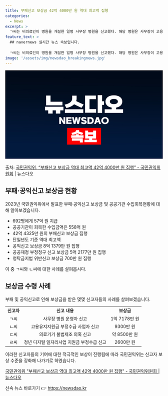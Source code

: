 ```yaml
---
title: 부패신고 보상금 42억 4000만 원 역대 최고액 집행
categories:
  - News
excerpt: >
  ㄱ씨는 비의료인이 병원을 개설한 일명 사무장 병원을 신고했다. 해당 병원은 사무장이 고용된 것처럼 속이기 위…
feature_text: >
  ## navernews 실시간 뉴스 속보입니다.

  ㄱ씨는 비의료인이 병원을 개설한 일명 사무장 병원을 신고했다. 해당 병원은 사무장이 고용된 것처럼 속이기 위…
image: '/assets/img/newsdao_breakingnews.jpg'
---
```


![뉴스다오 속보](/assets/img/newsdao_breakingnews.jpg)

<p>출처: <a href="https://newsdao.kr/2875" rel="dofollow">국민권익위, “부패신고 보상금 역대 최고액 42억 4000만 원 집행” - 국민권익위원회</a> | 뉴스다오</p>

<h2 data-ke-size="size26">부패·공익신고 보상금 현황</h2>
<p data-ke-size="size16">2023년 국민권익위에서 발표한 부패·공익신고 보상금 및 공공기관 수입회복현황에 대해 알아보겠습니다.</p>
<ul>
<li>692명에게 57억 원 지급</li>
<li>공공기관이 회복한 수입금액은 558억 원</li>
<li>42억 4325만 원의 부패신고 보상금 집행</li>
<li>단일년도 기준 역대 최고액</li>
<li>공익신고 보상금 8억 1379만 원 집행</li>
<li>공공재정 부정청구 신고 보상금 5억 2177만 원 집행</li>
<li>청탁금지법 위반신고 보상금 700만 원 집행</li>
</ul>
<p data-ke-size="size16">이 중 ㄱ씨와 ㄴ씨에 대한 사례를 살펴봅시다.</p>

<h2 data-ke-size="size26">보상금 수령 사례</h2>
<p data-ke-size="size16">부패 및 공익신고로 인해 보상금을 받은 몇몇 신고자들의 사례를 살펴보겠습니다.</p>
<table>
  <tr>
    <td style="text-align: center; height: 17px;"><b>신고자</b></td>
    <td style="text-align: center; height: 17px;"><b>신고 내용</b></td>
    <td style="text-align: center; height: 17px;"><b>보상금</b></td>
  </tr>
  <tr>
    <td style="text-align: center; height: 17px;">ㄱ씨</td>
    <td style="text-align: center; height: 17px;">사무장 병원 운영자 신고</td>
    <td style="text-align: center; height: 17px;">1억 7178만 원</td>
  </tr>
  <tr>
    <td style="text-align: center; height: 17px;">ㄴ씨</td>
    <td style="text-align: center; height: 17px;">고용유지지원금 부정수급 사업자 신고</td>
    <td style="text-align: center; height: 17px;">9300만 원</td>
  </tr>
  <tr>
    <td style="text-align: center; height: 17px;">ㄷ씨</td>
    <td style="text-align: center; height: 17px;">의료기기 불법제조 의혹 신고</td>
    <td style="text-align: center; height: 17px;">약 8500만 원</td>
  </tr>
  <tr>
    <td style="text-align: center; height: 17px;">ㄹ씨</td>
    <td style="text-align: center; height: 17px;">청년 디지털 일자리사업 지원금 부정수급 신고</td>
    <td style="text-align: center; height: 17px;">2600만 원</td>
  </tr>
</table>

<p data-ke-size="size16">이러한 신고자들의 기여에 대한 적극적인 보상이 진행됨에 따라 국민권익위는 신고자 보상 수준을 강화해 나가기로 하였습니다.</p>

<p data-ke-size="size16"><a href="https://newsdao.kr/2875">국민권익위 "부패신고 보상금 역대 최고액 42억 4000만 원 집행" - 국민권익위원회 | 뉴스다오</a></p> 

신속 뉴스 바로가기 👉 <a href="https://newsdao.kr" rel="dofollow">https://newsdao.kr</a>


